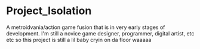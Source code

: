 # Project_Isolation
A metroidvania/action game fusion that is in very early stages of development. I'm still a novice game designer, programmer, digital artist, etc etc so this project is still a lil baby cryin on da floor waaaaa 
